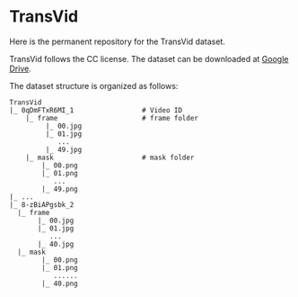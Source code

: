 # TransVid
Here is the permanent repository for the TransVid dataset.

TransVid follows the CC license. The dataset can be downloaded at [Google Drive](https://drive.google.com/drive/folders/1qxKqNJYo9LIEh3q3EfCs5AyZUEE1XeJ8?usp=sharing).

The dataset structure is organized as follows:
```
TransVid
|_ 0qDmFTxR6MI_1                 # Video ID
    |_ frame                     # frame folder
         |_ 00.jpg
         |_ 01.jpg
            ...
         |_ 49.jpg
    |_ mask                      # mask folder
        |_ 00.png
        |_ 01.png
           ...
        |_ 49.png
|_ ...
|_ 8-zBiAPgsbk_2                 
  |_ frame
       |_ 00.jpg
       |_ 01.jpg
          ...
       |_ 40.jpg
  |_ mask
        |_ 00.png
        |_ 01.png
           ......
        |_ 40.png
```
